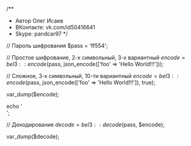 /**
 * Автор Олег Исаев
 * ВКонтакте: vk.com/id50416641
 * Skype: pandcar97
 */


// Пароль шифрования
$pass = 'ff554';

// Простое шифрование, 2-х символьный, 3-х вариантный
$encode = bel3::encode($pass, json_encode(['foo' => 'Hello World!!!']));

// Сложное, 3-х символьный, 10-ти вариантный
$encode = bel3::encode($pass, json_encode(['foo' => 'Hello World!!!']), true);

var_dump($encode);

echo '<br>';

// Декодирование
$decode = bel3::decode($pass, $encode);

var_dump($decode);
